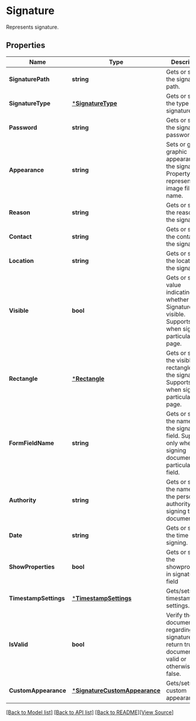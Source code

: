 # Signature
Represents signature.

## Properties
Name | Type | Description | Notes
------------ | ------------- | ------------- | -------------
**SignaturePath** | **string** | Gets or sets the signature path. | [default to null]
**SignatureType** | [***SignatureType**](SignatureType.md) | Gets or sets the type of the signature. | [default to null]
**Password** | **string** | Gets or sets the signature password. | [optional] [default to null]
**Appearance** | **string** | Sets or gets a graphic appearance for the signature. Property value represents an image file name. | [optional] [default to null]
**Reason** | **string** | Gets or sets the reason of the signature. | [optional] [default to null]
**Contact** | **string** | Gets or sets the contact of the signature. | [optional] [default to null]
**Location** | **string** | Gets or sets the location of the signature. | [optional] [default to null]
**Visible** | **bool** | Gets or sets a value indicating whether this Signature is visible. Supports only when signing particular page. | [default to null]
**Rectangle** | [***Rectangle**](Rectangle.md) | Gets or sets the visible rectangle of the signature. Supports only when signing particular page. | [optional] [default to null]
**FormFieldName** | **string** | Gets or sets the name of the signature field. Supports only when signing document with particular form field. | [optional] [default to null]
**Authority** | **string** | Gets or sets the name of the person or authority signing the document.. | [optional] [default to null]
**Date** | **string** | Gets or sets the time of signing. | [optional] [default to null]
**ShowProperties** | **bool** | Gets or sets the showproperties in signature field | [default to null]
**TimestampSettings** | [***TimestampSettings**](TimestampSettings.md) | Gets/sets timestamp settings. | [optional] [default to null]
**IsValid** | **bool** | Verify the document regarding this signature and return true if document is valid or otherwise false. | [optional] [default to null]
**CustomAppearance** | [***SignatureCustomAppearance**](SignatureCustomAppearance.md) | Gets/sets the custom appearance. | [optional] [default to null]

[[Back to Model list]](../README.md#documentation-for-models) [[Back to API list]](../README.md#documentation-for-api-endpoints) [[Back to README]](../README.md)[[View Source]](../signature.go)


